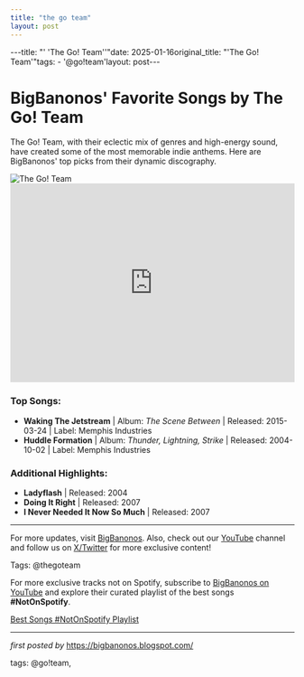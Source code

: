 ```yaml
---
title: "the go team"
layout: post
---
```

---title: "' 'The Go! Team''"date: 2025-01-16original_title: "'The Go! Team'"tags:  - '@go!team'layout: post---<!-- Title of the Post --><h1>BigBanonos' Favorite Songs by The Go! Team</h1> <!-- Introductory Text --><p>The Go! Team, with their eclectic mix of genres and high-energy sound, have created some of the most memorable indie anthems. Here are BigBanonos' top picks from their dynamic discography.</p> <!-- Featured Image --><div> <img src="https://i.ytimg.com/vi/68wi5gqM_as/hq720.jpg?sqp=-oaymwE7CK4FEIIDSFryq4qpAy0IARUAAAAAGAElAADIQj0AgKJD8AEB-AH-CYAC0AWKAgwIABABGBsgEyh_MA8=&rs=AOn4CLAHAh0X-n9DdvbnRWIAGQIUI72YfQ" alt="The Go! Team"></div> <!-- Spotify Embed --><div> <iframe src="https://open.spotify.com/embed/playlist/0H6Pwq6bj0UgjgcbjPfCuJ?utm_source=generator" width="100%" height="352" frameBorder="0" allowfullscreen="" allow="autoplay; clipboard-write; encrypted-media; fullscreen; picture-in-picture" loading="lazy"></iframe></div> <!-- Song Information --><h3>Top Songs:</h3><ul> <li><strong>Waking The Jetstream</strong> | Album: <em>The Scene Between</em> | Released: 2015-03-24 | Label: Memphis Industries</li> <li><strong>Huddle Formation</strong> | Album: <em>Thunder, Lightning, Strike</em> | Released: 2004-10-02 | Label: Memphis Industries</li></ul> <h3>Additional Highlights:</h3><ul> <li><strong>Ladyflash</strong> | Released: 2004</li> <li><strong>Doing It Right</strong> | Released: 2007</li> <li><strong>I Never Needed It Now So Much</strong> | Released: 2007</li></ul> <!-- Footer Links --><hr /><p>For more updates, visit <a href="https://bigbanonos.blogspot.com/" target="_blank">BigBanonos</a>. Also, check out our <a href="https://www.youtube.com/@BigBanonos" target="_blank">YouTube</a> channel and follow us on <a href="https://x.com/bigbanonos" target="_blank">X/Twitter</a> for more exclusive content!</p> <!-- Tags --><p>Tags: @thegoteam</p><!--Subscribe and Playlist Links--><div>    <p>For more exclusive tracks not on Spotify, subscribe to <a href="https://www.youtube.com/@BigBanonos" target="_blank">BigBanonos on YouTube</a> and explore their curated playlist of the best songs <strong>#NotOnSpotify</strong>.</p>    <p><a href="https://www.youtube.com/playlist?list=PLtuNtuTatqI0kFahUCbtbfenC_ET5O_tr" target="_blank">Best Songs #NotOnSpotify Playlist<br /></a></p></div><hr /><p><em>first posted by</em> <a href="https://bigbanonos.blogspot.com/" rel="noopener" target="_new">https://bigbanonos.blogspot.com/</a></p><p>tags: @go!team,</p>